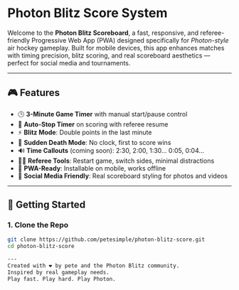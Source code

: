 # Photon Blitz Score System

Welcome to the **Photon Blitz Scoreboard**, a fast, responsive, and referee-friendly Progressive Web App (PWA) designed specifically for *Photon-style* air hockey gameplay. Built for mobile devices, this app enhances matches with timing precision, blitz scoring, and real scoreboard aesthetics — perfect for social media and tournaments.

---

## 🎮 Features

- 🕒 **3-Minute Game Timer** with manual start/pause control
- 🎯 **Auto-Stop Timer** on scoring with referee resume
- ⚡ **Blitz Mode**: Double points in the last minute
- 🔁 **Sudden Death Mode**: No clock, first to score wins
- 🔊 **Time Callouts** (coming soon): 2:30, 2:00, 1:30… 0:05, 0:04...
- 🧑‍⚖️ **Referee Tools**: Restart game, switch sides, minimal distractions
- 📱 **PWA-Ready**: Installable on mobile, works offline
- 📸 **Social Media Friendly**: Real scoreboard styling for photos and videos

---

## 🚀 Getting Started

### 1. Clone the Repo

```bash
git clone https://github.com/petesimple/photon-blitz-score.git
cd photon-blitz-score

---
Created with ❤️ by pete and the Photon Blitz community.
Inspired by real gameplay needs.
Play fast. Play hard. Play Photon.
